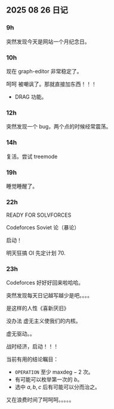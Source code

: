 ## 2025 08 26 日记

### $9\text{h}$

突然发现今天是网站一个月纪念日。

### $10\text{h}$

现在 graph-editor 非常稳定了。

呵呵 被嘲讽了。那就直接加东西！！！

- DRAG 功能。

### $12\text{h}$

突然发现一个 bug，两个点的时候经常震荡。

### $14\text{h}$

复活。尝试 $\text{treemode}$

### $19\text{h}$

睡觉睡醒了。

### $22\text{h}$

READY FOR SOLVFORCES

Codeforces Soviet 论（暴论）

启动！

明天狂搞 OI 先定计划 70.

### $23\text{h}$

Codeforces 好好好回来啦哈哈。

突然发现每天日记越写越少是吧。。。。

是这样的人性《喜新厌旧》

没办法 虚无主义使我们的内核。

虚无驱动。。

战时经济，启动！！！

当前有用的结论瞩目：

- `OPERATION` 至少 $\text{maxdeg} - 2$ 次。
- 有可能可以枚举第一次的 $b$。
- 选中 $a,b,c$ 后有可能可以分而治之。

又在浪费时间了呵呵呵。。。。。

